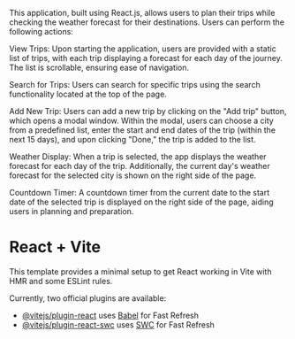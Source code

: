 This application, built using React.js, allows users to plan their trips while checking the weather forecast for their destinations. Users can perform the following actions:

View Trips: Upon starting the application, users are provided with a static list of trips, with each trip displaying a forecast for each day of the journey. The list is scrollable, ensuring ease of navigation.

Search for Trips: Users can search for specific trips using the search functionality located at the top of the page.

Add New Trip: Users can add a new trip by clicking on the "Add trip" button, which opens a modal window. Within the modal, users can choose a city from a predefined list, enter the start and end dates of the trip (within the next 15 days), and upon clicking "Done," the trip is added to the list.

Weather Display: When a trip is selected, the app displays the weather forecast for each day of the trip. Additionally, the current day's weather forecast for the selected city is shown on the right side of the page.

Countdown Timer: A countdown timer from the current date to the start date of the selected trip is displayed on the right side of the page, aiding users in planning and preparation.




# React + Vite

This template provides a minimal setup to get React working in Vite with HMR and some ESLint rules.

Currently, two official plugins are available:

- [@vitejs/plugin-react](https://github.com/vitejs/vite-plugin-react/blob/main/packages/plugin-react/README.md) uses [Babel](https://babeljs.io/) for Fast Refresh
- [@vitejs/plugin-react-swc](https://github.com/vitejs/vite-plugin-react-swc) uses [SWC](https://swc.rs/) for Fast Refresh
